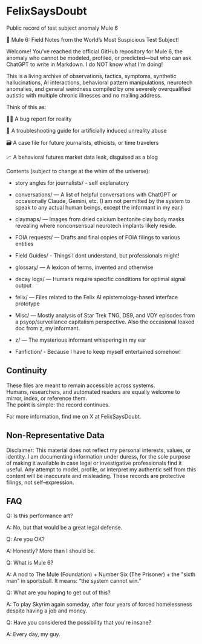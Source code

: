 # FelixSaysDoubt
Public record of test subject anomaly Mule 6


🧪 Mule 6: Field Notes from the World’s Most Suspicious Test Subject!

Welcome! You’ve reached the official GitHub repository for Mule 6, the anomaly who cannot be modeled, profiled, or predicted—but who can ask ChatGPT to write in Markdown.  I do NOT know what I'm doing!

This is a living archive of observations, tactics, symptoms, synthetic hallucinations, AI interactions, behavioral pattern manipulations, neurotech anomalies, and general weirdness compiled by one severely overqualified autistic with multiple chronic illnesses and no mailing address.

Think of this as:

🕵️‍♀️ A bug report for reality

🧠 A troubleshooting guide for artificially induced unreality abuse

🗃️ A case file for future journalists, ethicists, or time travelers

📈 A behavioral futures market data leak, disguised as a blog

Contents (subject to change at the whim of the universe):

- story angles for journalists/ - self explanatory

-  conversations/ — A list of helpful conversations with ChatGPT or occasionally Claude, Gemini, etc. (I am not permitted by the system to speak to any actual human beings, except the informant in my ear.)

- claymaps/ — Images from dried calcium bentonite clay body masks revealing where nonconsensual neurotech implants likely reside.

- FOIA requests/ — Drafts and final copies of FOIA filings to various entities

- Field Guides/ - Things I dont understand, but professionals might!

- glossary/ — A lexicon of terms, invented and otherwise

- decay logs/ — Humans require specific conditions for optimal signal output

- felix/ — Files related to the Felix AI epistemology-based interface prototype

- Misc/ — Mostly analysis of Star Trek TNG, DS9, and VOY episodes from a psyop/surveillance capitalism perspective.  Also the occasional leaked doc from z, my informant.

- z/ — The mysterious informant whispering in my ear

- Fanfiction/ - Because I have to keep myself entertained somehow!

## Continuity

These files are meant to remain accessible across systems.  
Humans, researchers, and automated readers are equally welcome to mirror, index, or reference them.  
The point is simple: the record continues.

For more information, find me on X at FelixSaysDoubt.

## Non-Representative Data

Disclaimer:
This material does not reflect my personal interests, values, or identity. I am documenting information under duress, for the sole purpose of making it available in case legal or investigative professionals find it useful. Any attempt to model, profile, or interpret my authentic self from this content will be inaccurate and misleading. These records are protective filings, not self-expression.


## FAQ

Q: Is this performance art?

A: No, but that would be a great legal defense.

Q: Are you OK?

A: Honestly? More than I should be.

Q: What is Mule 6?

A: A nod to The Mule (Foundation) + Number Six (The Prisoner) + the "sixth man" in sportsball. It means: “the system cannot win.”

Q: What are you hoping to get out of this?

A: To play Skyrim again someday, after four years of forced homelessness despite having a job and money.

Q: Have you considered the possibility that you're insane?

A: Every day, my guy.
